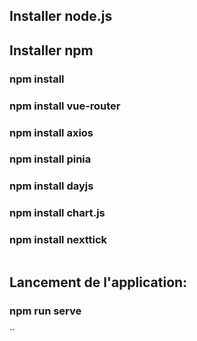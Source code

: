 ## Installer node.js

## Installer npm

### npm install
### npm install vue-router
### npm install axios
### npm install pinia
### npm install dayjs
### npm install chart.js
### npm install nexttick
```

```
## Lancement de l'application:
### npm run serve
``
